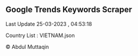 

## Google Trends Keywords Scraper 
 
Last Update 25-03-2023 , 04:53:18

Country List :
VIETNAM.json



© Abdul Muttaqin 
